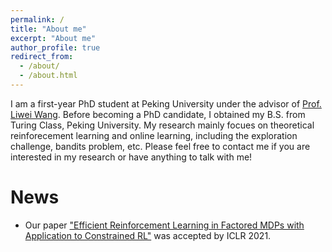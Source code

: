 ```yaml
---
permalink: /
title: "About me"
excerpt: "About me"
author_profile: true
redirect_from: 
  - /about/
  - /about.html
---
```


I am a first-year PhD student at Peking University under the advisor of [Prof. Liwei Wang](http://www.liweiwang-pku.com/). Before becoming a PhD candidate, I obtained my B.S. from Turing Class, Peking University. My research mainly focues on theoretical reinforecement learning and online learning, including the exploration challenge, bandits problem, etc. Please feel free to contact me if you are interested in my research or have anything to talk with me!

# News

- Our paper ["Efficient Reinforcement Learning in Factored MDPs with Application to Constrained RL"](https://openreview.net/forum?id=fmtSg8591Q) was accepted by ICLR 2021.

